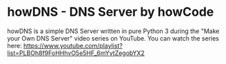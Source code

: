 howDNS - DNS Server by howCode
==============================

howDNS is a simple DNS Server written in pure Python 3 during the "Make your Own DNS Server" video series on YouTube. You can watch the series here: https://www.youtube.com/playlist?list=PLBOh8f9FoHHhvO5e5HF_6mYvtZegobYX2
